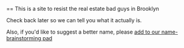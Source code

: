 == This is a site to resist the real estate bad guys in Brooklyn

Check back later so we can tell you what it actually is.

Also, if you'd like to suggest a better name, please [add to our name-brainstorming pad](https://pad.riseup.net/p/what_to_name_our_thing)

